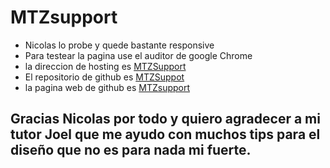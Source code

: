 # MTZsupport

- Nicolas lo probe y quede bastante responsive 
- Para testear la pagina use el auditor de google Chrome
- la direccion de hosting es [MTZSupport](https://mtzsupport.000webhostapp.com)
- El repositorio de github es [MTZSuppot](https://github.com/jslipak/jsipak.github.io.git)
- la pagina web de github es [MTZsupport](https://jslipak.github.io/)

## Gracias Nicolas  por todo y quiero agradecer a mi tutor Joel que me ayudo con muchos tips para el diseño que no es para nada mi fuerte.
